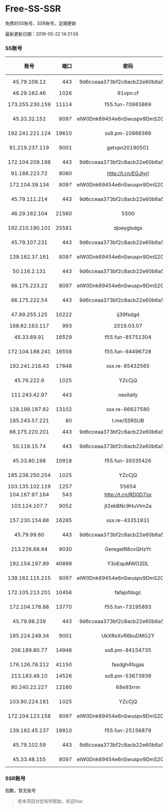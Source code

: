 # Free-SS-SSR

免费的SS账号、SSR账号，定期更新

最新更新日期：2019-05-22 14:21:55 

### SS账号

|账号|端口|密码|加密方式|更新时间|国家|
|:-----:|-----:|:----:|:----:|:----:|:----:|
|45.79.108.12|443|9d6cceaa373bf2c8acb22e60b6a58be6|aes-256-cfb|14:17:13|US|
|46.29.162.46|1026|91vpn.cf|rc4-md5|14:17:12|RU|
|173.255.230.159|11114|f55.fun-70983869|aes-256-cfb|14:17:04|US|
|45.33.32.152|8097|eIW0Dnk69454e6nSwuspv9DmS201tQ0D|aes-256-cfb|14:17:12|US|
|192.241.221.124|19610|ss8.pm-10988389|aes-256-cfb|14:17:04|US|
|91.219.237.119|9001|getvpn20190501|aes-256-cfb|14:12:16|HU|
|172.104.209.198|443|9d6cceaa373bf2c8acb22e60b6a58be6|aes-256-cfb|14:17:15|US|
|91.188.223.72|8080|http://t.cn/EGJIyrl|rc4-md5|14:17:14|RU|
|172.104.39.134|8097|eIW0Dnk69454e6nSwuspv9DmS201tQ0D|aes-256-cfb|14:17:12|SG|
|45.79.111.214|443|9d6cceaa373bf2c8acb22e60b6a58be6|aes-256-cfb|14:17:12|US|
|46.29.162.104|21560|5500|chacha20-ietf|14:17:15|RU|
|192.210.190.101|25581|djoeyglsdgs|aes-256-cfb|14:17:09|US|
|45.79.107.231|443|9d6cceaa373bf2c8acb22e60b6a58be6|aes-256-cfb|14:17:15|US|
|139.162.37.161|8097|eIW0Dnk69454e6nSwuspv9DmS201tQ0D|aes-256-cfb|14:17:11|SG|
|50.116.2.131|443|9d6cceaa373bf2c8acb22e60b6a58be6|aes-256-cfb|14:17:14|US|
|66.175.223.22|8097|eIW0Dnk69454e6nSwuspv9DmS201tQ0D|aes-256-cfb|14:17:16|US|
|66.175.222.54|443|9d6cceaa373bf2c8acb22e60b6a58be6|aes-256-cfb|14:17:15|US|
|47.89.255.125|10222|ij39fsdgd|chacha20-ietf|14:17:15|US|
|168.62.163.117|993|2019.03.07|rc4-md5|14:17:14|US|
|45.33.69.91|16529|f55.fun-85751304|aes-256-cfb|14:17:03|US|
|172.104.188.241|16558|f55.fun-64496728|aes-256-cfb|14:17:05|SG|
|192.241.216.43|17848|ssx.re-85432565|aes-256-cfb|14:17:04|US|
|45.76.222.9|1025|YZcCjQ|chacha20-ietf|14:17:42|JP|
|111.243.42.97|443|nexitally|aes-128-ctr|14:17:16|TW|
|128.199.187.62|13102|ssx.re-66627580|aes-256-cfb|14:17:05|SG|
|185.243.57.221|80|t.me/SSRSUB|rc4-md5|14:17:15|US|
|66.175.220.201|443|9d6cceaa373bf2c8acb22e60b6a58be6|aes-256-cfb|14:17:10|US|
|50.116.15.74|443|9d6cceaa373bf2c8acb22e60b6a58be6|aes-256-cfb|14:17:14|US|
|45.33.80.198|10918|f55.fun-39335426|aes-256-cfb|14:17:03|US|
|185.238.250.254|1025|YZcCjQ|chacha20-ietf|14:17:05|US|
|103.135.102.119|1257|55654|chacha20|14:17:15|US|
|104.167.97.164|543|http://t.cn/RD0D7sx|rc4-md5|14:17:13|CA|
|103.124.107.7|9052|jt2ekBNc9HuVtm2a|aes-256-cfb|14:17:16|US|
|157.230.154.68|16285|ssx.re-43351931|aes-256-cfb|14:17:05|US|
|45.79.99.60|443|9d6cceaa373bf2c8acb22e60b6a58be6|aes-256-cfb|14:17:09|US|
|213.226.68.94|9030|GeregetR8cvQHzYr|aes-256-cfb|14:17:16|DE|
|192.154.197.89|40899|Y3oEquMWO2DL|aes-256-cfb|14:17:17|US|
|139.162.115.215|8097|eIW0Dnk69454e6nSwuspv9DmS201tQ0D|aes-256-cfb|14:17:17|JP|
|172.105.213.201|10456|fafajofdsgc|aes-256-cfb|14:17:05|JP|
|172.104.176.88|13770|f55.fun-73195893|aes-256-cfb|14:17:05|SG|
|45.79.98.239|443|9d6cceaa373bf2c8acb22e60b6a58be6|aes-256-cfb|14:17:14|US|
|185.224.249.34|9001|UkXRsXvR6buDMG2Y|aes-256-cfb|14:17:13|RU|
|206.189.80.77|14946|ss8.pm-84154735|aes-256-cfb|14:17:05|SG|
|176.126.78.212|41150|fasdgh4fsgas|chacha20-ietf|14:17:14|GB|
|213.183.48.10|14526|ss8.pm-53673939|rc4-md5|14:17:05|RU|
|80.240.22.227|12160|68e93rrm|aes-256-cfb|14:17:11|DE|
|103.90.224.181|1025|YZcCjQ|chacha20-ietf|14:17:05|VN|
|172.104.123.158|8097|eIW0Dnk69454e6nSwuspv9DmS201tQ0D|aes-256-cfb|14:17:16|JP|
|139.162.45.237|19910|f55.fun-25156879|aes-256-cfb|14:17:05|SG|
|45.79.102.59|443|9d6cceaa373bf2c8acb22e60b6a58be6|aes-256-cfb|14:17:14|US|
|45.33.48.155|8097|eIW0Dnk69454e6nSwuspv9DmS201tQ0D|aes-256-cfb|14:17:15|US|


### SSR账号

抱歉，暂无账号



> 若本项目对您有所帮助，欢迎Star